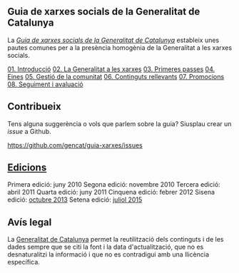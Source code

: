 Guia de xarxes socials de la Generalitat de Catalunya
---
La [*Guia de xarxes socials de la Generalitat de Catalunya*](http://github.com/gencat/guia-xarxes) estableix unes pautes comunes per a la presència homogènia de la Generalitat a les xarxes socials.

[01. Introducció](introduccio.md)
[02. La Generalitat a les xarxes](generalitat-xarxes.md)
[03. Primeres passes](primeres-passes.md)
[04. Eines](eines.md)
[05. Gestió de la comunitat](comunitat.md)
[06. Continguts rellevants](continguts.md)
[07. Promocions](promocions.md)
[08. Seguiment i avaluació](seguiment.md)

## Contribueix
Tens alguna suggerència o vols que parlem sobre la guia? Siusplau crear un *issue* a Github.

https://github.com/gencat/guia-xarxes/issues


## [Edicions](CHANGELOG.md)
Primera edició: juny 2010
Segona edició: novembre 2010
Tercera edició: abril 2011
Quarta edició: juny 2011
Cinquena edició: febrer 2012
Sisena edició: [octubre 2013](https://github.com/gencat/guia-xarxes/releases/tag/0.6)
Setena edició: [juliol 2015](https://github.com/gencat/guia-xarxes/releases/tag/0.7)

## Avís legal
La [Generalitat de Catalunya](http://web.gencat.cat/ca/menu-ajuda/ajuda/avis_legal/) permet la reutilització dels continguts i de les dades sempre que se citi la font i la data d'actualització, que no es desnaturalitzi la informació i que no es contradigui amb una llicència específica.